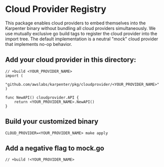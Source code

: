 # Cloud Provider Registry
This package enables cloud providers to embed themselves into the Karpenter binary without bundling all cloud providers simultaneously. We use mutually exclusive go build tags to register the cloud provider into the import tree. The default implementation is a neutral "mock" cloud provider that implements no-op behavior.

## Add your cloud provider in this directory:
```
// +build <YOUR_PROVIDER_NAME>
import (
	"github.com/awslabs/karpenter/pkg/cloudprovider/<YOUR_PROVIDER_NAME>"
)

func NewAPI() cloudprovider.API {
	return <YOUR_PROVIDER_NAME>.NewAPI()
}
```

## Build your customized binary
```
CLOUD_PROVIDER=<YOUR_PROVIDER_NAME> make apply
```

## Add a negative flag to mock.go
```
// +build !<YOUR_PROVIDER_NAME>
```
